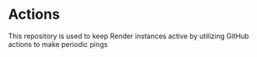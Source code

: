 # Actions

This repository is used to keep Render instances active by utilizing GitHub actions to make periodic pings
